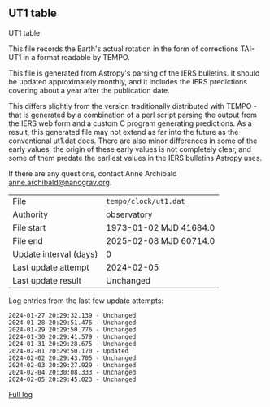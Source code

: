 
## UT1 table

UT1 table

This file records the Earth's actual rotation in the form of
corrections TAI-UT1 in a format readable by TEMPO.

This file is generated from Astropy's parsing of the IERS
bulletins. It should be updated approximately monthly, and it
includes the IERS predictions covering about a year after the
publication date.

This differs slightly from the version traditionally distributed
with TEMPO - that is generated by a combination of a perl script
parsing the output from the IERS web form and a custom C program
generating predictions. As a result, this generated file may not
extend as far into the future as the conventional ut1.dat does.
There are also minor differences in some of the early values; the
origin of these early values is not completely clear, and some of
them predate the earliest values in the IERS bulletins Astropy uses.

If there are any questions, contact Anne Archibald
<anne.archibald@nanograv.org>.

|     |     |
|:--- |:--- |
| File | `tempo/clock/ut1.dat` |
| Authority | observatory |
| File start | 1973-01-02 MJD 41684.0 |
| File end | 2025-02-08 MJD 60714.0 |
| Update interval (days) | 0 |
| Last update attempt | 2024-02-05 |
| Last update result | Unchanged |

Log entries from the last few update attempts:
```
2024-01-27 20:29:32.139 - Unchanged
2024-01-28 20:29:51.476 - Unchanged
2024-01-29 20:29:50.776 - Unchanged
2024-01-30 20:29:41.579 - Unchanged
2024-01-31 20:29:28.675 - Unchanged
2024-02-01 20:29:50.170 - Updated
2024-02-02 20:29:43.705 - Unchanged
2024-02-03 20:29:27.929 - Unchanged
2024-02-04 20:30:08.333 - Unchanged
2024-02-05 20:29:45.023 - Unchanged
```
[Full log](https://raw.githubusercontent.com/ipta/pulsar-clock-corrections/main/log/tempo/clock/ut1.dat.log)

